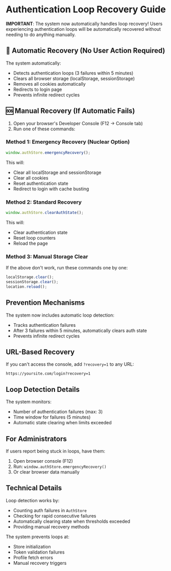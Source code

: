 # Authentication Loop Recovery Guide

**IMPORTANT**: The system now automatically handles loop recovery! Users experiencing authentication loops will be automatically recovered without needing to do anything manually.

## 🤖 Automatic Recovery (No User Action Required)

The system automatically:
- Detects authentication loops (3 failures within 5 minutes)
- Clears all browser storage (localStorage, sessionStorage)
- Removes all cookies automatically
- Redirects to login page
- Prevents infinite redirect cycles

## 🆘 Manual Recovery (If Automatic Fails)

1. Open your browser's Developer Console (F12 → Console tab)
2. Run one of these commands:

### Method 1: Emergency Recovery (Nuclear Option)

```javascript
window.authStore.emergencyRecovery();
```

This will:

- Clear all localStorage and sessionStorage
- Clear all cookies
- Reset authentication state
- Redirect to login with cache busting

### Method 2: Standard Recovery

```javascript
window.authStore.clearAuthState();
```

This will:

- Clear authentication state
- Reset loop counters
- Reload the page

### Method 3: Manual Storage Clear

If the above don't work, run these commands one by one:

```javascript
localStorage.clear();
sessionStorage.clear();
location.reload();
```

## Prevention Mechanisms

The system now includes automatic loop detection:

- Tracks authentication failures
- After 3 failures within 5 minutes, automatically clears auth state
- Prevents infinite redirect cycles

## URL-Based Recovery

If you can't access the console, add `?recovery=1` to any URL:

```
https://yoursite.com/login?recovery=1
```

## Loop Detection Details

The system monitors:

- Number of authentication failures (max: 3)
- Time window for failures (5 minutes)
- Automatic state clearing when limits exceeded

## For Administrators

If users report being stuck in loops, have them:

1. Open browser console (F12)
2. Run: `window.authStore.emergencyRecovery()`
3. Or clear browser data manually

## Technical Details

Loop detection works by:

- Counting auth failures in `AuthStore`
- Checking for rapid consecutive failures
- Automatically clearing state when thresholds exceeded
- Providing manual recovery methods

The system prevents loops at:

- Store initialization
- Token validation failures
- Profile fetch errors
- Manual recovery triggers
